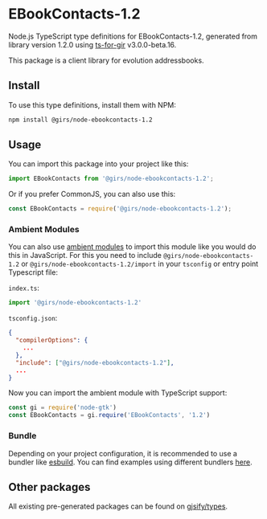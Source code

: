 
# EBookContacts-1.2

Node.js TypeScript type definitions for EBookContacts-1.2, generated from library version 1.2.0 using [ts-for-gir](https://github.com/gjsify/ts-for-gir) v3.0.0-beta.16.

This package is a client library for evolution addressbooks.

## Install

To use this type definitions, install them with NPM:
```bash
npm install @girs/node-ebookcontacts-1.2
```

## Usage

You can import this package into your project like this:
```ts
import EBookContacts from '@girs/node-ebookcontacts-1.2';
```

Or if you prefer CommonJS, you can also use this:
```ts
const EBookContacts = require('@girs/node-ebookcontacts-1.2');
```

### Ambient Modules

You can also use [ambient modules](https://github.com/gjsify/ts-for-gir/tree/main/packages/cli#ambient-modules) to import this module like you would do this in JavaScript.
For this you need to include `@girs/node-ebookcontacts-1.2` or `@girs/node-ebookcontacts-1.2/import` in your `tsconfig` or entry point Typescript file:

`index.ts`:
```ts
import '@girs/node-ebookcontacts-1.2'
```

`tsconfig.json`:
```json
{
  "compilerOptions": {
    ...
  },
  "include": ["@girs/node-ebookcontacts-1.2"],
  ...
}
```

Now you can import the ambient module with TypeScript support: 

```ts
const gi = require('node-gtk')
const EBookContacts = gi.require('EBookContacts', '1.2')
```



### Bundle

Depending on your project configuration, it is recommended to use a bundler like [esbuild](https://esbuild.github.io/). You can find examples using different bundlers [here](https://github.com/gjsify/ts-for-gir/tree/main/examples).

## Other packages

All existing pre-generated packages can be found on [gjsify/types](https://github.com/gjsify/types).

